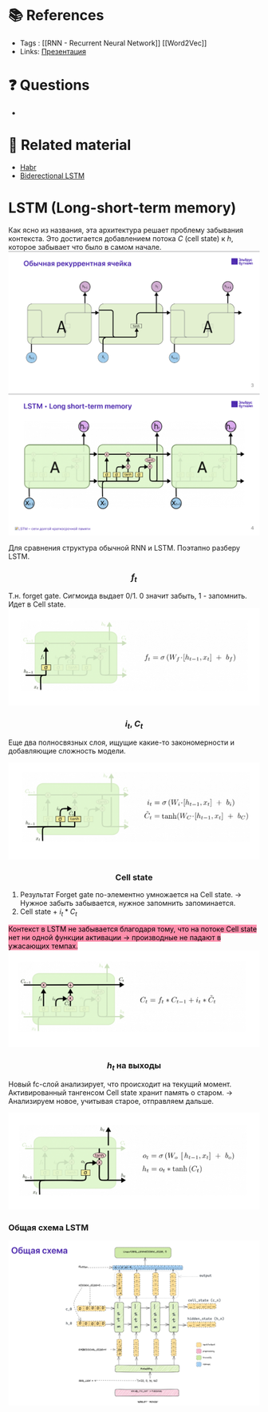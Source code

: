 # 📚 References 
- Tags : [[RNN - Recurrent Neural Network]] [[Word2Vec]]
- Links: [Презентация](https://github.com/Elbrus-DataScience/ds-phase-2/blob/master/slides/LSTM.pdf)

# ❓ Questions
- 

# 🔗 Related material
- [Habr](https://habr.com/ru/companies/wunderfund/articles/331310/)
- [Biderectional LSTM](https://paperswithcode.com/method/bilstm)
# LSTM (Long-short-term memory)

Как ясно из названия, эта архитектура решает проблему забывания контекста. Это достигается добавлением потока $C$ (cell state) к $h$, которое забывает что было в самом начале.
![](imgs/15.png)
![](imgs/16.png)

Для сравнения структура обычной RNN и LSTM.
Поэтапно разберу LSTM.
### <center> $f_{t}$ <center>

Т.н. forget gate. Сигмоида выдает 0/1. 0 значит забыть, 1 - запомнить. Идет в  Cell state.
![ft](imgs/17.png)
### <center>$i_{t}$, $C_{t}$<center>

Еще два полносвязных слоя, ищущие какие-то закономерности и добавляющие сложность модели.

![itct](imgs/18.png)
### <center>Cell state<center>

1. Результат Forget gate по-элементно умножается на Cell state. -> Нужное забыть забывается, нужное запомнить запоминается.
2. Cell state + $i_{t} * C_{t}$

<mark style="background: #FF5582A6;">Контекст в LSTM не забывается благодаря тому, что на потоке Cell state нет ни одной функции активации -> производные не падают в ужасающих темпах.
</mark>
![cell state](imgs/19.png)
### <center>$h_{t}$ на выходы<center>

Новый fc-слой анализирует, что происходит на текущий момент. Активированный тангенсом Cell state хранит память о старом.
-> Анализируем новое, учитывая старое, отправляем дальше.

![ht](imgs/20.png)

### Общая схема LSTM
![scheme](imgs/21.png)